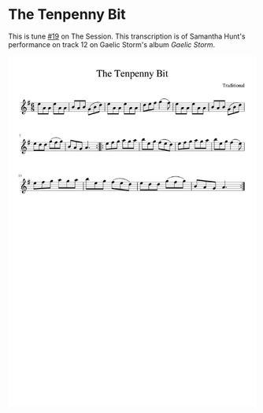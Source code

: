 # The Tenpenny Bit

This is tune [#19](https://thesession.org/tunes/109) on The Session. This transcription is of Samantha Hunt's performance on track 12 on Gaelic Storm's album _Gaelic Storm_.

![The Tenpenny Bit](The_Tenpenny_Bit-1.png)